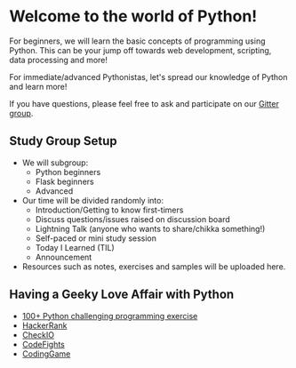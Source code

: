 # Welcome to the world of Python!

For beginners, we will learn the basic concepts of
programming using Python. This can be your jump off towards web development,
scripting, data processing and more!

For immediate/advanced Pythonistas, let's spread our knowledge of Python and learn more!

If you have questions, please feel free to ask and participate on our [Gitter group](https://gitter.im/WWCodeManila/Python).


## Study Group Setup

* We will subgroup:
    - Python beginners
    - Flask beginners
    - Advanced
* Our time will be divided randomly into:
    - Introduction/Getting to know first-timers
    - Discuss questions/issues raised on discussion board
    - Lightning Talk (anyone who wants to share/chikka something!)
    - Self-paced or mini study session
    - Today I Learned (TIL)
    - Announcement
* Resources such as notes, exercises and samples will be uploaded here.    


## Having a Geeky Love Affair with Python
- [100+ Python challenging programming exercise](https://github.com/zhiwehu/Python-programming-exercises)
- [HackerRank](https://www.hackerrank.com)
- [CheckIO](https://checkio.org/)
- [CodeFights](https://codefights.com/)
- [CodingGame](https://www.codingame.com/)
